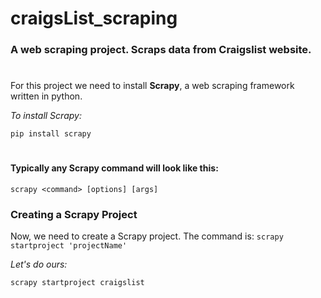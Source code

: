 # **craigsList_scraping**
 ### A web scraping project. Scraps data from Craigslist website.
#
For this project we need to install **Scrapy**, a web scraping framework written in python.

*To install Scrapy:*
```
pip install scrapy
```
#

#### Typically any Scrapy command will look like this:
```
scrapy <command> [options] [args]
```

### Creating a Scrapy Project

Now, we need to create a Scrapy project.
The command is:  `scrapy startproject 'projectName'`

*Let's do ours:*
```
scrapy startproject craigslist
```
